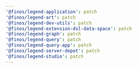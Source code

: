 ```yaml
---
'@finos/legend-application': patch
'@finos/legend-art': patch
'@finos/legend-dev-utils': patch
'@finos/legend-extension-dsl-data-space': patch
'@finos/legend-graph': patch
'@finos/legend-query': patch
'@finos/legend-query-app': patch
'@finos/legend-server-depot': patch
'@finos/legend-studio': patch
---
```

